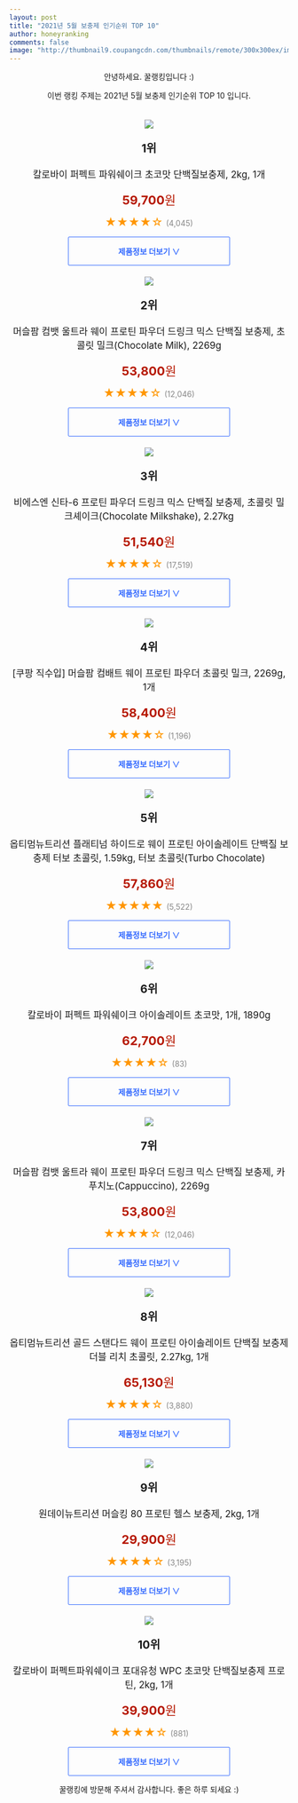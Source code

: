 ```yaml
--- 
layout: post 
title: "2021년 5월 보충제 인기순위 TOP 10" 
author: honeyranking 
comments: false 
image: "http://thumbnail9.coupangcdn.com/thumbnails/remote/300x300ex/image/retail/images/42322644562739-5c7dd7b9-a780-4bb9-a1fe-c1432d6ee273.jpg" 
--- 
```

<p style="text-align: center;">안녕하세요. 꿀랭킹입니다 :)</p> <p style="text-align: center;">이번 랭킹 주제는 2021년 5월 보충제 인기순위 TOP 10 입니다.</p><center><img src="http://thumbnail9.coupangcdn.com/thumbnails/remote/300x300ex/image/retail/images/42322644562739-5c7dd7b9-a780-4bb9-a1fe-c1432d6ee273.jpg" style="margin-top:20px" /></center> <p style="text-align: center; font-size: 20px"><b>1위</b></p> <p style="text-align: center; font-size: 17px">칼로바이 퍼펙트 파워쉐이크 초코맛 단백질보충제, 2kg, 1개</p> <p style="text-align: center;"><span style="color: #b61800; font-size: 22px;"><b>59,700</b>원</span></p> <p style="text-align: center;"><span style="color: #ff9600; font-size: 20px;">★★★★☆ </span><span style="color: #878787;">(4,045)</span></p> <center><a href="https://coupa.ng/bZ4Jcj"> <div style="font-size: 14px; display: inline-block; padding: 15px 90px; color: #346aff; border-radius: 2px; border: 1px solid #346aff; cursor: pointer;"><b>제품정보 더보기 &or;</b></div> </a></center><center><img src="http://thumbnail9.coupangcdn.com/thumbnails/remote/300x300ex/image/vendor_inventory/4d61/dcf04beebdd19a7e9095a84615b4fb2f6c8eacd102e8c7939bfb5c339337.jpg" style="margin-top:20px" /></center> <p style="text-align: center; font-size: 20px"><b>2위</b></p> <p style="text-align: center; font-size: 17px">머슬팜 컴뱃 울트라 웨이 프로틴 파우더 드링크 믹스 단백질 보충제, 초콜릿 밀크(Chocolate Milk), 2269g</p> <p style="text-align: center;"><span style="color: #b61800; font-size: 22px;"><b>53,800</b>원</span></p> <p style="text-align: center;"><span style="color: #ff9600; font-size: 20px;">★★★★☆ </span><span style="color: #878787;">(12,046)</span></p> <center><a href="https://coupa.ng/bZ4Jcl"> <div style="font-size: 14px; display: inline-block; padding: 15px 90px; color: #346aff; border-radius: 2px; border: 1px solid #346aff; cursor: pointer;"><b>제품정보 더보기 &or;</b></div> </a></center><center><img src="http://thumbnail9.coupangcdn.com/thumbnails/remote/300x300ex/image/vendor_inventory/images/2019/03/20/18/5/c73778e6-ec20-42b9-bea7-3b16078d27a0.jpg" style="margin-top:20px" /></center> <p style="text-align: center; font-size: 20px"><b>3위</b></p> <p style="text-align: center; font-size: 17px">비에스엔 신타-6 프로틴 파우더 드링크 믹스 단백질 보충제, 초콜릿 밀크셰이크(Chocolate Milkshake), 2.27kg</p> <p style="text-align: center;"><span style="color: #b61800; font-size: 22px;"><b>51,540</b>원</span></p> <p style="text-align: center;"><span style="color: #ff9600; font-size: 20px;">★★★★☆ </span><span style="color: #878787;">(17,519)</span></p> <center><a href="https://coupa.ng/bZ4Jcp"> <div style="font-size: 14px; display: inline-block; padding: 15px 90px; color: #346aff; border-radius: 2px; border: 1px solid #346aff; cursor: pointer;"><b>제품정보 더보기 &or;</b></div> </a></center><center><img src="http://thumbnail10.coupangcdn.com/thumbnails/remote/300x300ex/image/retail/images/631549949206583-62629500-d6a8-4b70-bab6-2437c3c96c7b.jpg" style="margin-top:20px" /></center> <p style="text-align: center; font-size: 20px"><b>4위</b></p> <p style="text-align: center; font-size: 17px">[쿠팡 직수입] 머슬팜 컴배트 웨이 프로틴 파우더 초콜릿 밀크, 2269g, 1개</p> <p style="text-align: center;"><span style="color: #b61800; font-size: 22px;"><b>58,400</b>원</span></p> <p style="text-align: center;"><span style="color: #ff9600; font-size: 20px;">★★★★☆ </span><span style="color: #878787;">(1,196)</span></p> <center><a href="https://coupa.ng/bZ4Jcq"> <div style="font-size: 14px; display: inline-block; padding: 15px 90px; color: #346aff; border-radius: 2px; border: 1px solid #346aff; cursor: pointer;"><b>제품정보 더보기 &or;</b></div> </a></center><center><img src="http://thumbnail6.coupangcdn.com/thumbnails/remote/300x300ex/image/vendor_inventory/images/2019/03/21/11/1/94dace3b-0f74-4a74-a8b1-09f217051ad4.jpg" style="margin-top:20px" /></center> <p style="text-align: center; font-size: 20px"><b>5위</b></p> <p style="text-align: center; font-size: 17px">옵티멈뉴트리션 플래티넘 하이드로 웨이 프로틴 아이솔레이트 단백질 보충제 터보 초콜릿, 1.59kg, 터보 초콜릿(Turbo Chocolate)</p> <p style="text-align: center;"><span style="color: #b61800; font-size: 22px;"><b>57,860</b>원</span></p> <p style="text-align: center;"><span style="color: #ff9600; font-size: 20px;">★★★★★ </span><span style="color: #878787;">(5,522)</span></p> <center><a href="https://coupa.ng/bZ4Jct"> <div style="font-size: 14px; display: inline-block; padding: 15px 90px; color: #346aff; border-radius: 2px; border: 1px solid #346aff; cursor: pointer;"><b>제품정보 더보기 &or;</b></div> </a></center><center><img src="http://thumbnail8.coupangcdn.com/thumbnails/remote/300x300ex/image/vendor_inventory/3679/06dadbc5622a1040310f7e5627e399c13de4351e9f147c652b96d0ee9d30.jpg" style="margin-top:20px" /></center> <p style="text-align: center; font-size: 20px"><b>6위</b></p> <p style="text-align: center; font-size: 17px">칼로바이 퍼펙트 파워쉐이크 아이솔레이트 초코맛, 1개, 1890g</p> <p style="text-align: center;"><span style="color: #b61800; font-size: 22px;"><b>62,700</b>원</span></p> <p style="text-align: center;"><span style="color: #ff9600; font-size: 20px;">★★★★☆ </span><span style="color: #878787;">(83)</span></p> <center><a href="https://coupa.ng/bZ4Jcu"> <div style="font-size: 14px; display: inline-block; padding: 15px 90px; color: #346aff; border-radius: 2px; border: 1px solid #346aff; cursor: pointer;"><b>제품정보 더보기 &or;</b></div> </a></center><center><img src="http://thumbnail9.coupangcdn.com/thumbnails/remote/300x300ex/image/vendor_inventory/images/2019/03/20/17/1/c88c9879-1170-471a-b61e-d2b18e5fac87.jpg" style="margin-top:20px" /></center> <p style="text-align: center; font-size: 20px"><b>7위</b></p> <p style="text-align: center; font-size: 17px">머슬팜 컴뱃 울트라 웨이 프로틴 파우더 드링크 믹스 단백질 보충제, 카푸치노(Cappuccino), 2269g</p> <p style="text-align: center;"><span style="color: #b61800; font-size: 22px;"><b>53,800</b>원</span></p> <p style="text-align: center;"><span style="color: #ff9600; font-size: 20px;">★★★★☆ </span><span style="color: #878787;">(12,046)</span></p> <center><a href="https://coupa.ng/bZ4Jcv"> <div style="font-size: 14px; display: inline-block; padding: 15px 90px; color: #346aff; border-radius: 2px; border: 1px solid #346aff; cursor: pointer;"><b>제품정보 더보기 &or;</b></div> </a></center><center><img src="http://thumbnail10.coupangcdn.com/thumbnails/remote/300x300ex/image/vendor_inventory/09b8/8f01301f3ca98345cff1362810fa3abe1c7529fd6ea9348a1da1ec5b0581.jpg" style="margin-top:20px" /></center> <p style="text-align: center; font-size: 20px"><b>8위</b></p> <p style="text-align: center; font-size: 17px">옵티멈뉴트리션 골드 스탠다드 웨이 프로틴 아이솔레이트 단백질 보충제 더블 리치 초콜릿, 2.27kg, 1개</p> <p style="text-align: center;"><span style="color: #b61800; font-size: 22px;"><b>65,130</b>원</span></p> <p style="text-align: center;"><span style="color: #ff9600; font-size: 20px;">★★★★☆ </span><span style="color: #878787;">(3,880)</span></p> <center><a href="https://coupa.ng/bZ4Jcx"> <div style="font-size: 14px; display: inline-block; padding: 15px 90px; color: #346aff; border-radius: 2px; border: 1px solid #346aff; cursor: pointer;"><b>제품정보 더보기 &or;</b></div> </a></center><center><img src="http://thumbnail6.coupangcdn.com/thumbnails/remote/300x300ex/image/product/image/vendoritem/2019/03/20/3084708889/0ffa844b-0620-4904-8732-6411789a06fd.jpg" style="margin-top:20px" /></center> <p style="text-align: center; font-size: 20px"><b>9위</b></p> <p style="text-align: center; font-size: 17px">원데이뉴트리션 머슬킹 80 프로틴 헬스 보충제, 2kg, 1개</p> <p style="text-align: center;"><span style="color: #b61800; font-size: 22px;"><b>29,900</b>원</span></p> <p style="text-align: center;"><span style="color: #ff9600; font-size: 20px;">★★★★☆ </span><span style="color: #878787;">(3,195)</span></p> <center><a href="https://coupa.ng/bZ4Jcy"> <div style="font-size: 14px; display: inline-block; padding: 15px 90px; color: #346aff; border-radius: 2px; border: 1px solid #346aff; cursor: pointer;"><b>제품정보 더보기 &or;</b></div> </a></center><center><img src="http://thumbnail10.coupangcdn.com/thumbnails/remote/300x300ex/image/retail/images/13056725373943-61497a5e-c78b-43da-b314-c81807f63800.png" style="margin-top:20px" /></center> <p style="text-align: center; font-size: 20px"><b>10위</b></p> <p style="text-align: center; font-size: 17px">칼로바이 퍼펙트파워쉐이크 포대유청 WPC 초코맛 단백질보충제 프로틴, 2kg, 1개</p> <p style="text-align: center;"><span style="color: #b61800; font-size: 22px;"><b>39,900</b>원</span></p> <p style="text-align: center;"><span style="color: #ff9600; font-size: 20px;">★★★★☆ </span><span style="color: #878787;">(881)</span></p> <center><a href="https://coupa.ng/bZ4JcA"> <div style="font-size: 14px; display: inline-block; padding: 15px 90px; color: #346aff; border-radius: 2px; border: 1px solid #346aff; cursor: pointer;"><b>제품정보 더보기 &or;</b></div> </a></center> <p style="text-align: center;">꿀랭킹에 방문해 주셔서 감사합니다. 좋은 하루 되세요 :)</p>

